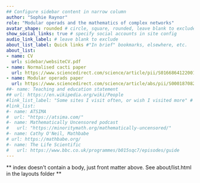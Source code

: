 ```yaml
---
## Configure sidebar content in narrow column
author: "Sophie Raynor"
role: "Modular operads and the mathematics of complex networks"
avatar_shape: rounded # circle, square, rounded, leave blank to exclude
show_social_links: true # specify social accounts in site config
audio_link_label: # leave blank to exclude
about_list_label: Quick links #"In brief" bookmarks, elsewhere, etc.
about_list:
- name: CV
  url: sidebar/websiteCV.pdf
- name: Normalised cacti paper
  url: https://www.sciencedirect.com/science/article/pii/S0166864122001092
- name: Modular operads paper
  url: https://www.sciencedirect.com/science/article/abs/pii/S0001870821004503/
##- name: Teaching and education statement
## url: https://en.wikipedia.org/wiki/People 
#link_list_label: "Some sites I visit often, or wish I visited more" # bookmarks, elsewhere, etc.
#link_list:
#- name: ATSIMA
#  url: "https://atsima.com/"
#- name: Mathematically Uncensored podcast
#   url: "https://minoritymath.org/mathematically-uncensored/"
#- name: Cathy O'Neil, Mathbabe
# url: https://mathbabe.org/
#- name: The Life Scientific
#   url: https://www.bbc.co.uk/programmes/b015sqc7/episodes/guide
---
```


** index doesn't contain a body, just front matter above.
See about/list.html in the layouts folder **